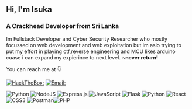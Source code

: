 <h2 align="left">Hi, I'm Isuka</h1>
<h3 align="left">A Crackhead Developer from Sri Lanka</h3>

Im Fullstack Developer and Cyber Security Researcher who mostly focussed on web development and web exploitation but im aslo trying to put my effort in playing ctf,reverse engineering and MCU likes arduino cuase i can expand my expierince to next level. <b>~never return!</b>

You can reach me at 👇

[![HackTheBox:](https://img.shields.io/badge/hackthebox-a3e54a?style=for-the-badge&logo=hackthebox&logoColor=black)](https://app.hackthebox.com/users/1754253)
[![Email:](https://img.shields.io/badge/email-a3e54a?style=for-the-badge&logo=gmail&logoColor=black)](https://app.hackthebox.com/users/1754253)


![Python](https://img.shields.io/badge/python-3670A0?style=for-the-badge&logo=python&logoColor=ffdd54) ![NodeJS](https://img.shields.io/badge/node.js-6DA55F?style=for-the-badge&logo=node.js&logoColor=white) ![Express.js](https://img.shields.io/badge/express.js-%23404d59.svg?style=for-the-badge&logo=express&logoColor=%2361DAFB) ![JavaScript](https://img.shields.io/badge/javascript-%23323330.svg?style=for-the-badge&logo=javascript&logoColor=%23F7DF1E) ![Flask](https://img.shields.io/badge/flask-%23000.svg?style=for-the-badge&logo=flask&logoColor=white) ![Python](https://img.shields.io/badge/python-3670A0?style=for-the-badge&logo=python&logoColor=ffdd54) ![React](https://img.shields.io/badge/react-%2320232a.svg?style=for-the-badge&logo=react&logoColor=%2361DAFB) ![CSS3](https://img.shields.io/badge/css3-%231572B6.svg?style=for-the-badge&logo=css3&logoColor=white) ![Postman](https://img.shields.io/badge/Postman-FF6C37?style=for-the-badge&logo=postman&logoColor=white)![PHP](https://img.shields.io/badge/php-%23777BB4.svg?style=for-the-badge&logo=php&logoColor=white)

